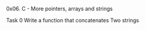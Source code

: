 0x06. C - More pointers, arrays and strings

Task 0 Write a function that concatenates Two strings 

